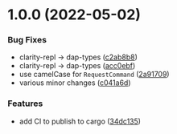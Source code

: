 # 1.0.0 (2022-05-02)


### Bug Fixes

* clarity-repl -> dap-types ([c2ab8b8](https://github.com/hirosystems/dap-types/commit/c2ab8b833e200f390e9fcbcb2da0376ab39346df))
* clarity-repl -> dap-types ([acc0ebf](https://github.com/hirosystems/dap-types/commit/acc0ebf4ad1f6e2ff577e0837b4118850027977d))
* use camelCase for `RequestCommand` ([2a91709](https://github.com/hirosystems/dap-types/commit/2a9170943cd936084ae3df8805114e6cf025eb44))
* various minor changes ([c041a6d](https://github.com/hirosystems/dap-types/commit/c041a6dceb2a4844a23d1206644a2a2a2ec5d7c1))


### Features

* add CI to publish to cargo ([34dc135](https://github.com/hirosystems/dap-types/commit/34dc1350975c13c12e58df40ac0ea724204358a0))
